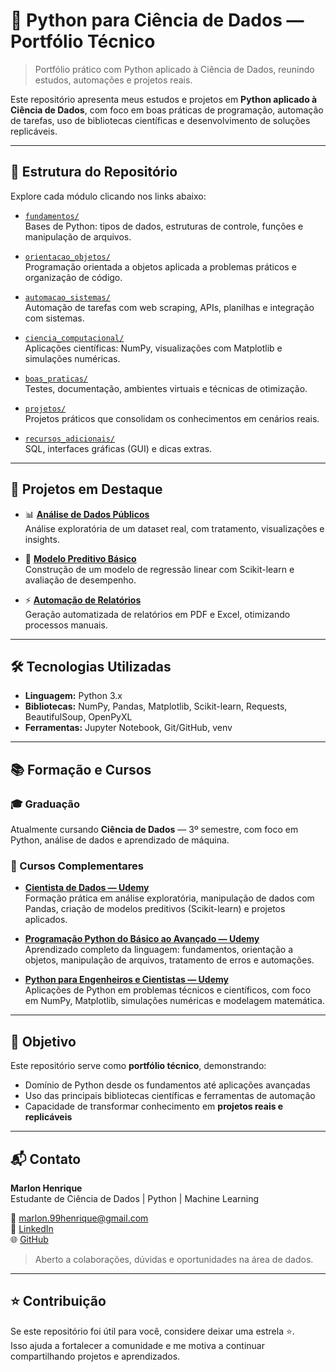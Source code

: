 # 🐍 Python para Ciência de Dados — Portfólio Técnico  
> Portfólio prático com Python aplicado à Ciência de Dados, reunindo estudos, automações e projetos reais.

Este repositório apresenta meus estudos e projetos em **Python aplicado à Ciência de Dados**, com foco em boas práticas de programação, automação de tarefas, uso de bibliotecas científicas e desenvolvimento de soluções replicáveis.

---

## 📁 Estrutura do Repositório

Explore cada módulo clicando nos links abaixo:

- [`fundamentos/`](fundamentos/)  
  Bases de Python: tipos de dados, estruturas de controle, funções e manipulação de arquivos.

- [`orientacao_objetos/`](orientacao_objetos/)  
  Programação orientada a objetos aplicada a problemas práticos e organização de código.

- [`automacao_sistemas/`](automacao_sistemas/)  
  Automação de tarefas com web scraping, APIs, planilhas e integração com sistemas.

- [`ciencia_computacional/`](ciencia_computacional/)  
  Aplicações científicas: NumPy, visualizações com Matplotlib e simulações numéricas.

- [`boas_praticas/`](boas_praticas/)  
  Testes, documentação, ambientes virtuais e técnicas de otimização.

- [`projetos/`](projetos/)  
  Projetos práticos que consolidam os conhecimentos em cenários reais.

- [`recursos_adicionais/`](recursos_adicionais/)  
  SQL, interfaces gráficas (GUI) e dicas extras.

---

## 🚀 Projetos em Destaque

- 📊 **[Análise de Dados Públicos](projetos/analise_dados_publicos/analise.ipynb)**  
  Análise exploratória de um dataset real, com tratamento, visualizações e insights.

- 🤖 **[Modelo Preditivo Básico](projetos/modelo_preditivo_basico/modelo.ipynb)**  
  Construção de um modelo de regressão linear com Scikit-learn e avaliação de desempenho.

- ⚡ **[Automação de Relatórios](projetos/automacao_relatorios/relatorio.py)**  
  Geração automatizada de relatórios em PDF e Excel, otimizando processos manuais.

---

## 🛠️ Tecnologias Utilizadas

- **Linguagem:** Python 3.x  
- **Bibliotecas:** NumPy, Pandas, Matplotlib, Scikit-learn, Requests, BeautifulSoup, OpenPyXL  
- **Ferramentas:** Jupyter Notebook, Git/GitHub, venv

---

## 📚 Formação e Cursos

### 🎓 Graduação  
Atualmente cursando **Ciência de Dados** — 3º semestre, com foco em Python, análise de dados e aprendizado de máquina.  

### 📘 Cursos Complementares

- **[Cientista de Dados — Udemy](https://www.udemy.com/course/cientista-de-dados/)**  
  Formação prática em análise exploratória, manipulação de dados com Pandas, criação de modelos preditivos (Scikit-learn) e projetos aplicados.

- **[Programação Python do Básico ao Avançado — Udemy](https://www.udemy.com/course/programacao-python-do-basico-ao-avancado/?kw=bo&src=sac&couponCode=KEEPLEARNINGBR)**  
  Aprendizado completo da linguagem: fundamentos, orientação a objetos, manipulação de arquivos, tratamento de erros e automações.

- **[Python para Engenheiros e Cientistas — Udemy](https://www.udemy.com/course/python-para-engenheiros-e-cientistas/)**  
  Aplicações de Python em problemas técnicos e científicos, com foco em NumPy, Matplotlib, simulações numéricas e modelagem matemática.

---

## 🎯 Objetivo

Este repositório serve como **portfólio técnico**, demonstrando:

- Domínio de Python desde os fundamentos até aplicações avançadas  
- Uso das principais bibliotecas científicas e ferramentas de automação  
- Capacidade de transformar conhecimento em **projetos reais e replicáveis**  

---

## 📬 Contato

**Marlon Henrique**  
Estudante de Ciência de Dados | Python | Machine Learning  

📧 marlon.99henrique@gmail.com  
🔗 [LinkedIn](https://www.linkedin.com/in/marlon-henrique-abdon-silva-8704a8217/)  
🌐 [GitHub](https://github.com/Marlon99henrique)

> Aberto a colaborações, dúvidas e oportunidades na área de dados.

---

## ⭐️ Contribuição

Se este repositório foi útil para você, considere deixar uma estrela ⭐.  
Isso ajuda a fortalecer a comunidade e me motiva a continuar compartilhando projetos e aprendizados.

